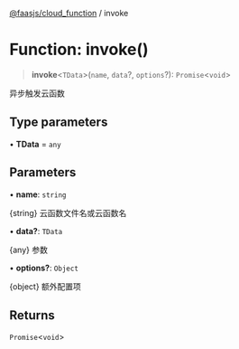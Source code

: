 [@faasjs/cloud_function](../README.md) / invoke

# Function: invoke()

> **invoke**\<`TData`\>(`name`, `data`?, `options`?): `Promise`\<`void`\>

异步触发云函数

## Type parameters

• **TData** = `any`

## Parameters

• **name**: `string`

{string} 云函数文件名或云函数名

• **data?**: `TData`

{any} 参数

• **options?**: `Object`

{object} 额外配置项

## Returns

`Promise`\<`void`\>
